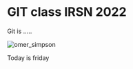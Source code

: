 # GIT class IRSN 2022

Git is  ..... 

![omer_simpson](https://media0.giphy.com/media/V0IdVIIW1y5d6/200.gif)

Today is friday
